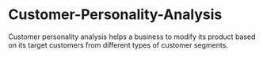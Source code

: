 # Customer-Personality-Analysis
Customer personality analysis helps a business to modify its product based on its target customers from different types of customer segments.

